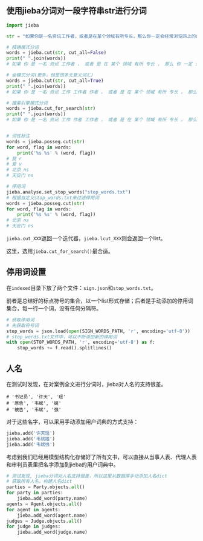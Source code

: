 ## 使用jieba分词对一段字符串str进行分词

```python
import jieba

str = "如果你是一名资讯工作者，或者是在某个领域有所专长，那么你一定会经常浏览网上的问题和回答。"

# 精确模式分词
words = jieba.cut(str, cut_all=False) 
print(" ".join(words))
# 如果 你 是 一名 资讯 工作者 ， 或者 是 在 某个 领域 有所 专长 ， 那么 你 一定 会 经常 浏览 网上 的 问题 和 回答 。

# 全模式分词(更多，但是很多无意义词汇)
words = jieba.cut(str, cut_all=True)  
print(" ".join(words))
# 如果 你 是 一名 资讯 工作 工作者 作者 ， 或者 是 在 某个 领域 有所 专长 ， 那么 你 一定 定会 经常 浏览 网上 的 问题 和 回答 。

# 搜索引擎模式分词
words = jieba.cut_for_search(str)   
print(" ".join(words))
# 如果 你 是 一名 资讯 工作 作者 工作者 ， 或者 是 在 某个 领域 有所 专长 ， 那么 你 一定 会 经常 浏览 网上 的 问题 和 回答 。


# 词性标注 
words = jieba.posseg.cut(str)
for word, flag in words:
    print('%s %s' % (word, flag))
# 我 r    
# 爱 v    
# 北京 ns 
# 天安门 ns  

# 停用词
jieba.analyse.set_stop_words("stop_words.txt")  
# 根据自定义stop_words.txt来过滤停用词
words = jieba.posseg.cut(str) 
for word, flag in words:
    print('%s %s' % (word, flag))
# 北京 ns  
# 天安门 ns
```

`jieba.cut_XXX`返回一个迭代器，`jieba.lcut_XXX`则会返回一个list。

这里，选用`jieba.cut_for_search()`最合适。


## 停用词设置

在`indexed`目录下放了两个文件：`sign.json`和`stop_words.txt`。

前者是总结好的标点符号的集合，以一个list形式存储；后者是手动添加的停用词集合，每一行一个词，没有任何分隔符。

```python
# 获取停用词  
# 先获取符号词  
stop_words = json.load(open(SIGN_WORDS_PATH, 'r', encoding='utf-8'))  
# stop_words.txt文件中，可以不断添加新的停用词  
with open(STOP_WORDS_PATH, 'r', encoding='utf-8') as f:  
	stop_words += f.read().splitlines()
```

## 人名

在测试时发现，在对案例全文进行分词时，jieba对人名的支持很差。

```
# '书记员', '许天', '瑶'
# '原告', '韦斌', '姬'
# '被告', '韦斌', '强'
```

对于这些名字，可以采用手动添加用户词典的方式支持：

```python
jieba.add('许天瑶')
jieba.add('韦斌姬')
jieba.add('韦斌强')
```

考虑到我们已经用模型结构化存储好了所有文书，可以直接从当事人表、代理人表和审判员表里把名字添加到jieba的用户词典中。

```python
# 测试发现, jieba分词对人名支持很差，所以这里从数据库手动添加人名dict  
# 获取所有人名，构建人名dict  
parties = Party.objects.all()  
for party in parties:  
	jieba.add_word(party.name)  
agents = Agent.objects.all()  
for agent in agents:  
	jieba.add_word(agent.name)  
judges = Judge.objects.all()  
for judge in judges:  
	jieba.add_word(judge.name)
```
